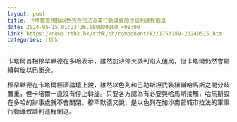 ```yaml
---
layout: post
title: 卡塔爾首相指以色列在拉法軍事行動導致加沙談判進程倒退
date: 2024-05-15 01:23:36.000000000 +08:00
link: https://news.rthk.hk/rthk/ch/component/k2/1753189-20240515.htm
categories: rthk
---
```


卡塔爾首相穆罕默德在多哈表示，雖然加沙停火談判陷入僵局，但卡塔爾仍然會繼續斡旋以巴衝突。

穆罕默德在卡塔爾經濟論壇上說，雖然以色列和巴勒斯坦武裝組織哈馬斯之間分歧嚴重，但卡塔爾一直沒有停止斡旋。只要各方認為有必要與哈馬斯接觸，哈馬斯設在多哈的辦事處就不會關閉。穆罕默德又說，是以色列在加沙南部城市拉法的軍事行動導致談判進程倒退。
